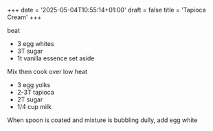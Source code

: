 +++
date = '2025-05-04T10:55:14+01:00'
draft = false
title = 'Tapioca Cream'
+++

beat
* 3 egg whites
* 3T sugar
* 1t vanilla essence
set aside

Mix then cook over low heat
* 3 egg yolks
* 2-3T tapioca
* 2T sugar
* 1/4 cup milk

When spoon is coated and mixture is bubbling dully, add egg white




